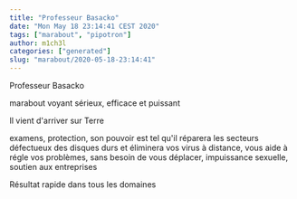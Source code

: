 ```yaml
---
title: "Professeur Basacko"
date: "Mon May 18 23:14:41 CEST 2020"
tags: ["marabout", "pipotron"]
author: m1ch3l
categories: ["generated"]
slug: "marabout/2020-05-18-23:14:41"
---
```


Professeur Basacko

marabout voyant sérieux, efficace et puissant

Il vient d'arriver sur Terre

examens, protection, son pouvoir est tel qu'il réparera les secteurs défectueux des disques durs et éliminera vos virus à distance, vous aide à régle vos problèmes, sans besoin de vous déplacer, impuissance sexuelle, soutien aux entreprises

Résultat rapide dans tous les domaines
